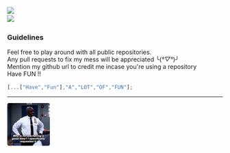 <div>
  <img src="https://cr-ss-service.azurewebsites.net/api/ScreenShot?widget=summary&username=grayhat12" />
</div>
<div>
  <img src="https://cr-skills-chart-widget.azurewebsites.net/api/api?username=grayhat12" />
</div>

### Guidelines
Feel free to play around with all public repositories.  
Any pull requests to fix my mess will be appreciated ╰(*°▽°*)╯  
Mention my github url to credit me incase you're using a repository  
Have FUN !!  
```javascript
[...["Have","Fun"],"A","LOT","OF","FUN"];
```  
***
<img src="https://github.com/GrayHat12/GrayHat12/blob/master/meme.jpg" height="100" width="100">
